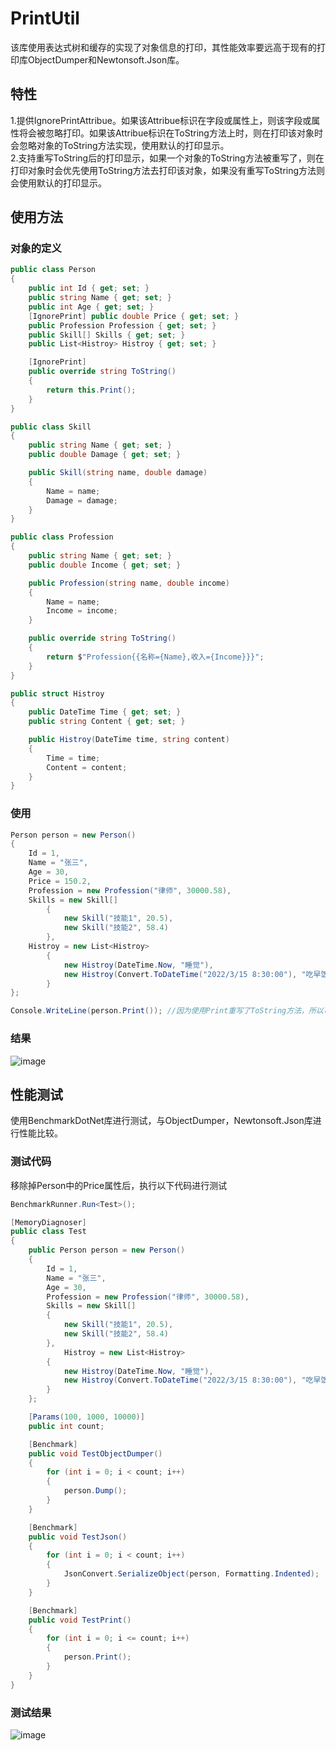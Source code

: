 # PrintUtil
该库使用表达式树和缓存的实现了对象信息的打印，其性能效率要远高于现有的打印库ObjectDumper和Newtonsoft.Json库。

## 特性
1.提供IgnorePrintAttribue。如果该Attribue标识在字段或属性上，则该字段或属性将会被忽略打印。如果该Attribue标识在ToString方法上时，则在打印该对象时会忽略对象的ToString方法实现，使用默认的打印显示。<br>
2.支持重写ToString后的打印显示，如果一个对象的ToString方法被重写了，则在打印对象时会优先使用ToString方法去打印该对象，如果没有重写ToString方法则会使用默认的打印显示。

## 使用方法
### 对象的定义
```C#
public class Person
{
    public int Id { get; set; }
    public string Name { get; set; }
    public int Age { get; set; }
    [IgnorePrint] public double Price { get; set; }
    public Profession Profession { get; set; }
    public Skill[] Skills { get; set; }
    public List<Histroy> Histroy { get; set; }

    [IgnorePrint]
    public override string ToString()
    {
        return this.Print();
    }
}

public class Skill
{
    public string Name { get; set; }
    public double Damage { get; set; }

    public Skill(string name, double damage)
    {
        Name = name;
        Damage = damage;
    }
}

public class Profession
{
    public string Name { get; set; }
    public double Income { get; set; }

    public Profession(string name, double income)
    {
        Name = name;
        Income = income;
    }

    public override string ToString()
    {
        return $"Profession{{名称={Name},收入={Income}}}";
    }
}

public struct Histroy
{
    public DateTime Time { get; set; }
    public string Content { get; set; }

    public Histroy(DateTime time, string content)
    {
        Time = time;
        Content = content;
    }
}
```
### 使用
```C#
Person person = new Person()
{
    Id = 1,
    Name = "张三",
    Age = 30,
    Price = 150.2,
    Profession = new Profession("律师", 30000.58),
    Skills = new Skill[]
        {
            new Skill("技能1", 20.5),
            new Skill("技能2", 58.4)
        },
    Histroy = new List<Histroy>
        {
            new Histroy(DateTime.Now, "睡觉"),
            new Histroy(Convert.ToDateTime("2022/3/15 8:30:00"), "吃早饭"),
        }
};

Console.WriteLine(person.Print()); //因为使用Print重写了ToString方法，所以可以改成 Console.WriteLine(person);
```
### 结果

![image](https://github.com/remarxk/PrintUtil/assets/86111678/b2ab8e48-f9aa-4fe2-a5ea-b6aa7d49eb1d)

## 性能测试
使用BenchmarkDotNet库进行测试，与ObjectDumper，Newtonsoft.Json库进行性能比较。
### 测试代码
移除掉Person中的Price属性后，执行以下代码进行测试
```C#
BenchmarkRunner.Run<Test>();

[MemoryDiagnoser]
public class Test
{
    public Person person = new Person()
    {
        Id = 1,
        Name = "张三",
        Age = 30,
        Profession = new Profession("律师", 30000.58),
        Skills = new Skill[]
        {
            new Skill("技能1", 20.5),
            new Skill("技能2", 58.4)
        },
            Histroy = new List<Histroy>
        {
            new Histroy(DateTime.Now, "睡觉"),
            new Histroy(Convert.ToDateTime("2022/3/15 8:30:00"), "吃早饭"),
        }
    };

    [Params(100, 1000, 10000)]
    public int count;

    [Benchmark]
    public void TestObjectDumper()
    {
        for (int i = 0; i < count; i++)
        {
            person.Dump();
        }
    }

    [Benchmark]
    public void TestJson()
    {
        for (int i = 0; i < count; i++)
        {
            JsonConvert.SerializeObject(person, Formatting.Indented);
        }
    }

    [Benchmark]
    public void TestPrint()
    {
        for (int i = 0; i <= count; i++)
        {
            person.Print();
        }
    }
}
```
### 测试结果

![image](https://github.com/remarxk/PrintUtil/assets/86111678/149031fd-45eb-4f56-bc97-ee2af1afb48f)
